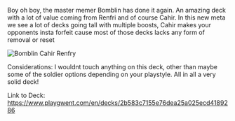 Boy oh boy, the master memer Bomblin has done it again. An amazing deck with a lot of value coming from Renfri and of course Cahir. In this new meta we see a lot of decks going tall with multiple boosts, Cahir makes your opponents insta forfeit cause most of those decks lacks any form of removal or reset

![Bomblin Cahir Renfry](https://user-images.githubusercontent.com/108788898/177608285-f1ac1bb2-0601-4731-bc58-fe6c2c2fa105.JPG)

Considerations: I wouldnt touch anything on this deck, other than maybe some of the soldier options depending on your playstyle. All in all a very solid deck!

Link to Deck: https://www.playgwent.com/en/decks/2b583c7155e76dea25a025ecd4189286
